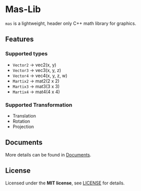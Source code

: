 # Mas-Lib
`mas` is a lightweight, header only C++ math library for graphics.

## Features
### Supported types
- `Vector2` -> vec2(x, y)
- `Vector3` -> vec3(x, y, z)
- `Vector4` -> vec4(x, y, z, w)
- `Martix2` -> mat2(2 x 2)
- `Martix3` -> mat3(3 x 3)
- `Martix4` -> mat4(4 x 4)

### Supported Transformation
- Translation
- Rotation
- Projection

## Documents
More details can be found in [Documents](Documents.md).

## License
Licensed under the **MIT license**, see [LICENSE](LICENSE) for details.